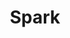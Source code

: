 ---
organisation: The Baytree Centre
title: Spark
shortDescription: Activities and workshops
image:
  image: img/spark.jpg
  imageAlt: Two girls being taught something by a woman.
description: >-
  Extra-curricular activities and workshops, one-to-one support, volunteering
  and work experience opportunities, and a leadership programme. Spark Youth
  Club (14+) focusing on leadership skills and empowering girls.


  Volunteering opportunities for young women aged 16 and over, who are trained for their volunteer role and supported throughout. One- and two-week work experience placements at Baytree or with partner organisations.
categories:
  category1: Job Stuff
  category2: Mental Health
interests:
  - Volunteering
costValue: 0
gender:
  - female
eligibility: "Girls only. All encouraged to explore and be daring, while
  supported and guided by inspirational women. "
format: Meeting a group of people
location: The Baytree Centre, 300-302 Brixton Road, London SW9 6AE
makeMapLink: true
area:
  - Ferndale
time: Wednesdays from 5pm to 6.30pm
contactExplanation: "To register email, call or text (07494 679982) or visit the Baytree Centre. "
email: youth@baytreecentre.org.uk or rosanna@baytreecentre.org.uk
form: https://www.baytreecentre.org/wp-content/uploads/2020/02/Baytree-Referral-Form.docx
phone: 020 7733 5283
website: https://www.baytreecentre.org/youth-service/spark/
reviews:
  - comment: Before I joined Spark, I didn't really have anyone I could talk to -
      but I really trust the girls I have met and I know they have my back.
---